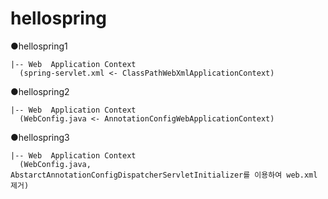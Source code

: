 # hellospring

●hellospring1
    
    |-- Web  Application Context 
      (spring-servlet.xml <- ClassPathWebXmlApplicationContext)

●hellospring2

    |-- Web  Application Context 
      (WebConfig.java <- AnnotationConfigWebApplicationContext)

●hellospring3

    |-- Web  Application Context
      (WebConfig.java, AbstarctAnnotationConfigDispatcherServletInitializer를 이용하여 web.xml 제거)
